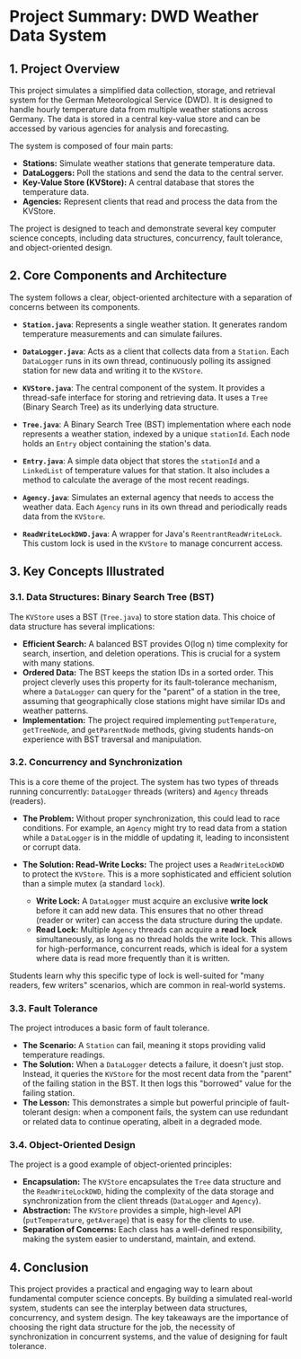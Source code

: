 
# Project Summary: DWD Weather Data System

## 1. Project Overview

This project simulates a simplified data collection, storage, and retrieval system for the German Meteorological Service (DWD). It is designed to handle hourly temperature data from multiple weather stations across Germany. The data is stored in a central key-value store and can be accessed by various agencies for analysis and forecasting.

The system is composed of four main parts:
- **Stations:** Simulate weather stations that generate temperature data.
- **DataLoggers:** Poll the stations and send the data to the central server.
- **Key-Value Store (KVStore):** A central database that stores the temperature data.
- **Agencies:** Represent clients that read and process the data from the KVStore.

The project is designed to teach and demonstrate several key computer science concepts, including data structures, concurrency, fault tolerance, and object-oriented design.

## 2. Core Components and Architecture

The system follows a clear, object-oriented architecture with a separation of concerns between its components.

- **`Station.java`**: Represents a single weather station. It generates random temperature measurements and can simulate failures.

- **`DataLogger.java`**: Acts as a client that collects data from a `Station`. Each `DataLogger` runs in its own thread, continuously polling its assigned station for new data and writing it to the `KVStore`.

- **`KVStore.java`**: The central component of the system. It provides a thread-safe interface for storing and retrieving data. It uses a `Tree` (Binary Search Tree) as its underlying data structure.

- **`Tree.java`**: A Binary Search Tree (BST) implementation where each node represents a weather station, indexed by a unique `stationId`. Each node holds an `Entry` object containing the station's data.

- **`Entry.java`**: A simple data object that stores the `stationId` and a `LinkedList` of temperature values for that station. It also includes a method to calculate the average of the most recent readings.

- **`Agency.java`**: Simulates an external agency that needs to access the weather data. Each `Agency` runs in its own thread and periodically reads data from the `KVStore`.

- **`ReadWriteLockDWD.java`**: A wrapper for Java's `ReentrantReadWriteLock`. This custom lock is used in the `KVStore` to manage concurrent access.

## 3. Key Concepts Illustrated

### 3.1. Data Structures: Binary Search Tree (BST)

The `KVStore` uses a BST (`Tree.java`) to store station data. This choice of data structure has several implications:

- **Efficient Search:** A balanced BST provides O(log n) time complexity for search, insertion, and deletion operations. This is crucial for a system with many stations.
- **Ordered Data:** The BST keeps the station IDs in a sorted order. This project cleverly uses this property for its fault-tolerance mechanism, where a `DataLogger` can query for the "parent" of a station in the tree, assuming that geographically close stations might have similar IDs and weather patterns.
- **Implementation:** The project required implementing `putTemperature`, `getTreeNode`, and `getParentNode` methods, giving students hands-on experience with BST traversal and manipulation.

### 3.2. Concurrency and Synchronization

This is a core theme of the project. The system has two types of threads running concurrently: `DataLogger` threads (writers) and `Agency` threads (readers).

- **The Problem:** Without proper synchronization, this could lead to race conditions. For example, an `Agency` might try to read data from a station while a `DataLogger` is in the middle of updating it, leading to inconsistent or corrupt data.

- **The Solution: Read-Write Locks:** The project uses a `ReadWriteLockDWD` to protect the `KVStore`. This is a more sophisticated and efficient solution than a simple mutex (a standard `lock`).
    - **Write Lock:** A `DataLogger` must acquire an exclusive **write lock** before it can add new data. This ensures that no other thread (reader or writer) can access the data structure during the update.
    - **Read Lock:** Multiple `Agency` threads can acquire a **read lock** simultaneously, as long as no thread holds the write lock. This allows for high-performance, concurrent reads, which is ideal for a system where data is read more frequently than it is written.

Students learn why this specific type of lock is well-suited for "many readers, few writers" scenarios, which are common in real-world systems.

### 3.3. Fault Tolerance

The project introduces a basic form of fault tolerance.

- **The Scenario:** A `Station` can fail, meaning it stops providing valid temperature readings.
- **The Solution:** When a `DataLogger` detects a failure, it doesn't just stop. Instead, it queries the `KVStore` for the most recent data from the "parent" of the failing station in the BST. It then logs this "borrowed" value for the failing station.
- **The Lesson:** This demonstrates a simple but powerful principle of fault-tolerant design: when a component fails, the system can use redundant or related data to continue operating, albeit in a degraded mode.

### 3.4. Object-Oriented Design

The project is a good example of object-oriented principles:

- **Encapsulation:** The `KVStore` encapsulates the `Tree` data structure and the `ReadWriteLockDWD`, hiding the complexity of the data storage and synchronization from the client threads (`DataLogger` and `Agency`).
- **Abstraction:** The `KVStore` provides a simple, high-level API (`putTemperature`, `getAverage`) that is easy for the clients to use.
- **Separation of Concerns:** Each class has a well-defined responsibility, making the system easier to understand, maintain, and extend.

## 4. Conclusion

This project provides a practical and engaging way to learn about fundamental computer science concepts. By building a simulated real-world system, students can see the interplay between data structures, concurrency, and system design. The key takeaways are the importance of choosing the right data structure for the job, the necessity of synchronization in concurrent systems, and the value of designing for fault tolerance.
